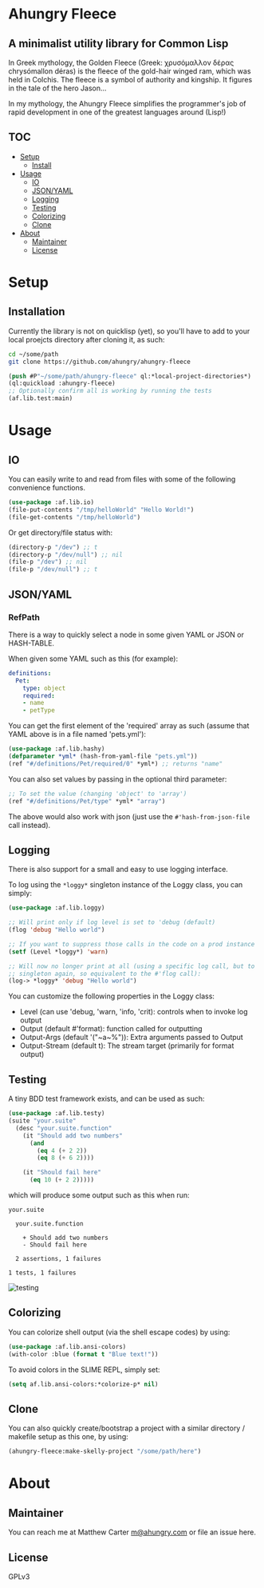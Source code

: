 # Ahungry Fleece

## A minimalist utility library for Common Lisp
In Greek mythology, the Golden Fleece (Greek: χρυσόμαλλον δέρας
chrysómallon déras) is the fleece of the gold-hair winged ram,
which was held in Colchis. The fleece is a symbol of authority and
kingship. It figures in the tale of the hero Jason...

In my mythology, the Ahungry Fleece simplifies the programmer's job of
rapid development in one of the greatest languages around (Lisp!)

## TOC
- [Setup](#setup)
  * [Install](#installation)
- [Usage](#usage)
  * [IO](#io)
  * [JSON/YAML](#refpath)
  * [Logging](#logging)
  * [Testing](#testing)
  * [Colorizing](#colorizing)
  * [Clone](#clone)
- [About](#about)
  * [Maintainer](#maintainer)
  * [License](#license)

# Setup
## Installation
Currently the library is not on quicklisp (yet), so you'll have to add
to your local proejcts directory after cloning it, as such:

```sh
cd ~/some/path
git clone https://github.com/ahungry/ahungry-fleece
```

```lisp
(push #P"~/some/path/ahungry-fleece" ql:*local-project-directories*)
(ql:quickload :ahungry-fleece)
;; Optionally confirm all is working by running the tests
(af.lib.test:main)
```

# Usage
## IO
You can easily write to and read from files with some of the following
convenience functions.

```lisp
(use-package :af.lib.io)
(file-put-contents "/tmp/helloWorld" "Hello World!")
(file-get-contents "/tmp/helloWorld")
```

Or get directory/file status with:

```lisp
(directory-p "/dev") ;; t
(directory-p "/dev/null") ;; nil
(file-p "/dev") ;; nil
(file-p "/dev/null") ;; t
```

## JSON/YAML
### RefPath
There is a way to quickly select a node in some given YAML or JSON or
HASH-TABLE.

When given some YAML such as this (for example):

```yml
definitions:
  Pet:
    type: object
    required:
    - name
    - petType
```

You can get the first element of the 'required' array as such (assume
that YAML above is in a file named 'pets.yml'):

```lisp
(use-package :af.lib.hashy)
(defparameter *yml* (hash-from-yaml-file "pets.yml"))
(ref "#/definitions/Pet/required/0" *yml*) ;; returns "name"
```

You can also set values by passing in the optional third parameter:

```lisp
;; To set the value (changing 'object' to 'array')
(ref "#/definitions/Pet/type" *yml* "array")
```

The above would also work with json (just use the
`#'hash-from-json-file` call instead).

## Logging
There is also support for a small and easy to use logging interface.

To log using the `*loggy*` singleton instance of the Loggy class, you
can simply:

```lisp
(use-package :af.lib.loggy)

;; Will print only if log level is set to 'debug (default)
(flog 'debug "Hello world")

;; If you want to suppress those calls in the code on a prod instance
(setf (Level *loggy*) 'warn)

;; Will now no longer print at all (using a specific log call, but to
;; singleton again, so equivalent to the #'flog call):
(log-> *loggy* 'debug "Hello world")
```

You can customize the following properties in the Loggy class:
- Level (can use 'debug, 'warn, 'info, 'crit): controls when to invoke
  log output
- Output (default #'format): function called for outputting
- Output-Args (default '("~a~%")): Extra arguments passed to Output
- Output-Stream (default t): The stream target (primarily for format output)

## Testing
A tiny BDD test framework exists, and can be used as such:

```lisp
(use-package :af.lib.testy)
(suite "your.suite"
  (desc "your.suite.function"
    (it "Should add two numbers"
      (and
        (eq 4 (+ 2 2))
        (eq 8 (+ 6 2))))

    (it "Should fail here"
      (eq 10 (+ 2 2)))))
```
which will produce some output such as this when run:

```
your.suite

  your.suite.function

    + Should add two numbers
    - Should fail here

  2 assertions, 1 failures

1 tests, 1 failures
```
![testing](http://ahungry.com/img/test-shot.png)


## Colorizing
You can colorize shell output (via the shell escape codes) by using:

```lisp
(use-package :af.lib.ansi-colors)
(with-color :blue (format t "Blue text!"))
```

To avoid colors in the SLIME REPL, simply set:

```lisp
(setq af.lib.ansi-colors:*colorize-p* nil)
```

## Clone
You can also quickly create/bootstrap a project with a similar
directory / makefile setup as this one, by using:

```lisp
(ahungry-fleece:make-skelly-project "/some/path/here")
```

# About
## Maintainer
You can reach me at Matthew Carter <m@ahungry.com> or file an issue here.

## License
GPLv3
